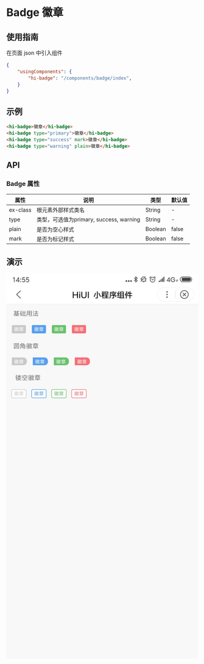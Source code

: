 # Badge 徽章
## 使用指南  
在页面 json 中引入组件   

```json    
{
    "usingComponents": {
        "hi-badge": "/components/badge/index",
    }
} 
```

## 示例  

```html  
<hi-badge>徽章</hi-badge>
<hi-badge type="primary">徽章</hi-badge>
<hi-badge type="success" mark>徽章</hi-badge>
<hi-badge type="warning" plain>徽章</hi-badge>
```

## API  
### Badge 属性  

| 属性 | 说明 | 类型 | 默认值 |
| --- | --- | --- | --- |
| ex-class | 根元素外部样式类名 | String | - |
| type | 类型，可选值为primary, success, warning | String | - |
| plain | 是否为空心样式 | Boolean | false |
| mark | 是否为标记样式 | Boolean | false |

## 演示
![layout](./images/7.png)